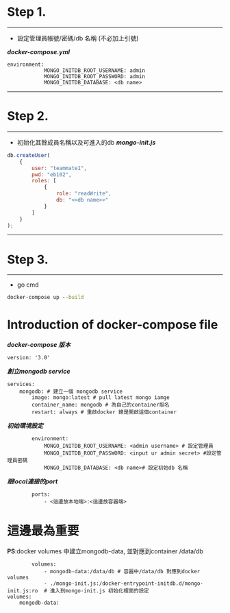 # Step 1. </br>
---
* 設定管理員帳號/密碼/db 名稱 (不必加上引號)

***docker-compose.yml***
```docker
environment:
            MONGO_INITDB_ROOT_USERNAME: admin
            MONGO_INITDB_ROOT_PASSWORD: admin
            MONGO_INITDB_DATABASE: <db name>
```
---
# Step 2. </br>
---
* 初始化其餘成員名稱以及可進入的db
***mongo-init.js***
```js
db.createUser(
    {
        user: "teammate1",
        pwd: "eb102",
        roles: [
            {
                role: "readWrite",
                db: "<<db name>>"
            }
        ]
    }
);
```
---
# Step 3. </br>
---
* go cmd
```cmd
docker-compose up --build
```

# Introduction of docker-compose file

***docker-compose 版本***
```docker
version: '3.0'
```
***創立mongodb service***
```docker
services:
    mongodb: # 建立一個 mongodb service
        image: mongo:latest # pull latest mongo iamge
        container_name: mongodb # 為自己的container取名
        restart: always # 重啟docker 總是開啟這個container
```
***初始環境設定***
```docker
        environment:
            MONGO_INITDB_ROOT_USERNAME: <admin username> # 設定管理員
            MONGO_INITDB_ROOT_PASSWORD: <input ur admin secret> #設定管理員密碼
            MONGO_INITDB_DATABASE: <db name># 設定初始db 名稱
```
***跟local連接的port***
```docker
        ports:
            - <這邊放本地端>:<這邊放容器端>
```
# 這邊最為重要
**PS**:docker volumes 中建立mongodb-data, 並對應到container /data/db
```docker
        volumes:
            - mongodb-data:/data/db # 容器中/data/db 對應到docker volumes         
            - ./mongo-init.js:/docker-entrypoint-initdb.d/mongo-init.js:ro  # 進入到mongo-init.js 初始化裡面的設定
volumes:
    mongodb-data:
```




